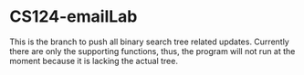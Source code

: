 # CS124-emailLab
This is the branch to push all binary search tree related updates. Currently there are only the supporting functions, thus, the program will not run at the moment because it is lacking the actual tree.
